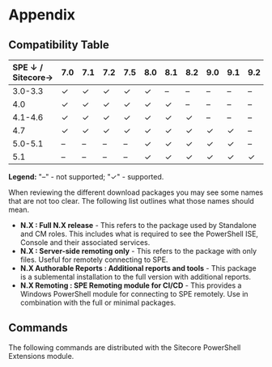 # Appendix

## Compatibility Table

| SPE ↓ / Sitecore→ | **7.0** | **7.1** | **7.2** | **7.5** | **8.0** | **8.1** | **8.2** | **9.0** | **9.1** | **9.2** |
| :--- | :--- | :--- | :--- | :--- | :--- | :--- | :--- | :--- | :--- | :--- |
| 3.0-3.3 | ✓ | ✓ | ✓ | ✓ | ✓ | – | – | – | – | – |
| 4.0 | ✓ | ✓ | ✓ | ✓ | ✓ | ✓ | – | – | – | – |
| 4.1-4.6 | ✓ | ✓ | ✓ | ✓ | ✓ | ✓ | ✓ | – | – | – |
| 4.7 | ✓ | ✓ | ✓ | ✓ | ✓ | ✓ | ✓ | ✓ | ✓ | – |
| 5.0-5.1 | – | – | – | – | ✓ | ✓ | ✓ | ✓ | ✓ | – |
| 5.1 | – | – | – | – | ✓ | ✓ | ✓ | ✓ | ✓ | ✓ |

**Legend:** "–" - not supported; "✓" - supported.

When reviewing the different download packages you may see some names that are not too clear. The following list outlines what those names should mean.

* **N.X : Full N.X release** - This refers to the package used by Standalone and CM roles. This includes what is required to see the PowerShell ISE, Console and their associated services.
* **N.X : Server-side remoting only** - This refers to the package with only files. Useful for remotely connecting to SPE.
* **N.X Authorable Reports : Additional reports and tools** - This package is a sublemental installation to the full version with additional reports.
* **N.X Remoting : SPE Remoting module for CI/CD** - This provides a Windows PowerShell module for connecting to SPE remotely. Use in combination with the full or minimal packages.

## Commands

The following commands are distributed with the Sitecore PowerShell Extensions module.

